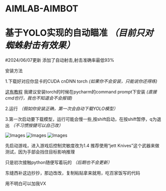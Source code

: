 # AIMLAB-AIMBOT

# 基于YOLO实现的自动瞄准   *（目前只对蜘蛛射击有效果）*


#2024/06/07更新
添加了自动射击,射击准确率最低93%

安装方法

1.下载好对应你显卡的CUDA  cnDNN  torch  *(如果你不会安装，只能说你还得练)*

[这有教程](https://blog.csdn.net/weixin_51756104/article/details/124398722)
我建议安装torch的时候在pycharm的command prompt下安装 *(直接cmd也行，我也不知道会不会报错)*


2.运行  *（假如你安装正确，第一次会自动下载YOLO模型）*

3.第一次启动要下载模型，运行可能会慢一些,按shift启动，在按shift暂停，q为退出   *（不习惯按键可以自己改）*

![Images](https://github.com/jinhui20201994/aimlab-aimbot/blob/main/Images/1.png)
![Images](https://github.com/jinhui20201994/aimlab-aimbot/blob/main/Images/2.png)
![Images](https://github.com/jinhui20201994/aimlab-aimbot/blob/main/Images/3.png)

先启动游戏，进入游戏后控制灵敏度改为1.4
推荐使用“jett Knives”这个武器来做测试，因为手部会挡住目标影响推理

只是初次接触python随便写着玩的  *（后期也不会更新）*

东缝西补这边抄抄，那边改改，复制粘贴拿来就用，吃百家饭写的代码

用不明白可以加我VX


